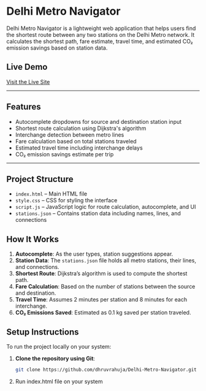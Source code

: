 # Delhi Metro Navigator

Delhi Metro Navigator is a lightweight web application that helps users find the shortest route between any two stations on the Delhi Metro network. It calculates the shortest path, fare estimate, travel time, and estimated CO₂ emission savings based on station data.

## Live Demo

[Visit the Live Site](https://delhi-metro-navigator-delta.vercel.app/)  

---

## Features

- Autocomplete dropdowns for source and destination station input
- Shortest route calculation using Dijkstra's algorithm
- Interchange detection between metro lines
- Fare calculation based on total stations traveled
- Estimated travel time including interchange delays
- CO₂ emission savings estimate per trip

---

## Project Structure

- `index.html` – Main HTML file
- `style.css` – CSS for styling the interface
- `script.js` – JavaScript logic for route calculation, autocomplete, and UI
- `stations.json` – Contains station data including names, lines, and connections

## How It Works

1. **Autocomplete**: As the user types, station suggestions appear.
2. **Station Data**: The `stations.json` file holds all metro stations, their lines, and connections.
3. **Shortest Route**: Dijkstra’s algorithm is used to compute the shortest path.
4. **Fare Calculation**: Based on the number of stations between the source and destination.
5. **Travel Time**: Assumes 2 minutes per station and 8 minutes for each interchange.
6. **CO₂ Emissions Saved**: Estimated as 0.1 kg saved per station traveled.

## Setup Instructions

To run the project locally on your system:

1. **Clone the repository using Git**:
   ```bash
   git clone https://github.com/dhruvrahuja/Delhi-Metro-Navigator.git

2. Run index.html file on your system
